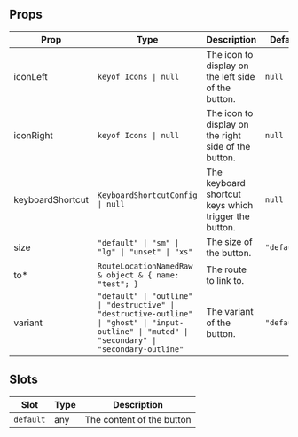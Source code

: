 <!-- This file is automatically generated, do not edit manually. -->

<script setup>
import AppRouterLinkButtonPlayground from './AppRouterLinkButtonPlayground.vue'
</script>

<AppRouterLinkButtonPlayground />

## Props

| Prop | Type | Description | Default |
| ---- | ---- | ----------- | ------- |
| iconLeft | `keyof Icons \| null` | The icon to display on the left side of the button. | `null` |
| iconRight | `keyof Icons \| null` | The icon to display on the right side of the button. | `null` |
| keyboardShortcut | `KeyboardShortcutConfig \| null` | The keyboard shortcut keys which trigger the button. | `null` |
| size | `"default" \| "sm" \| "lg" \| "unset" \| "xs"` | The size of the button. | `"default"` |
| to* | `RouteLocationNamedRaw & object & { name: "test"; }` | The route to link to. |  |
| variant | `"default" \| "outline" \| "destructive" \| "destructive-outline" \| "ghost" \| "input-outline" \| "muted" \| "secondary" \| "secondary-outline"` | The variant of the button. | `"default"` |


## Slots

| Slot | Type | Description |
| --------- | ---- | ----------- |
| `default` | any | The content of the button |

